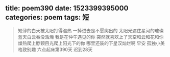 title: poem390
date: 1523399395000
categories: poem
tags: 短
---
> 短薄的白天被太阳打得温热
一掉进去是不愿爬出的
太阳光遮住星河的璀璨
蓝天白云吞没浩瀚
我是在仲午遇见的你
突然就喜欢上了天空和云和花和你
燥热爬上脖颈目光爬上阳光下的你
哪里还装的下星汉灿烂啊
早安
孤独小美
格致别趣
六点起床第390天 迟到28天